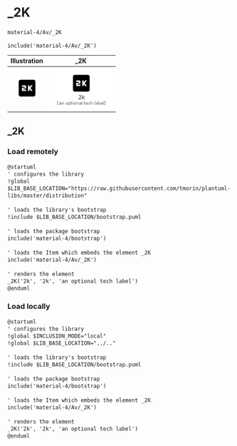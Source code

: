# _2K


```text
material-4/Av/_2K
```

```text
include('material-4/Av/_2K')
```



| Illustration | _2K |
| :---: | :---: |
| ![illustration for Illustration](../../material-4/Av/_2K.png) | ![illustration for _2K](../../material-4/Av/_2K.Local.png) |




## _2K

### Load remotely
```plantuml
@startuml
' configures the library
!global $LIB_BASE_LOCATION="https://raw.githubusercontent.com/tmorin/plantuml-libs/master/distribution"

' loads the library's bootstrap
!include $LIB_BASE_LOCATION/bootstrap.puml

' loads the package bootstrap
include('material-4/bootstrap')

' loads the Item which embeds the element _2K
include('material-4/Av/_2K')

' renders the element
_2K('2k', '2k', 'an optional tech label')
@enduml
```

### Load locally
```plantuml
@startuml
' configures the library
!global $INCLUSION_MODE="local"
!global $LIB_BASE_LOCATION="../.."

' loads the library's bootstrap
!include $LIB_BASE_LOCATION/bootstrap.puml

' loads the package bootstrap
include('material-4/bootstrap')

' loads the Item which embeds the element _2K
include('material-4/Av/_2K')

' renders the element
_2K('2k', '2k', 'an optional tech label')
@enduml
```

